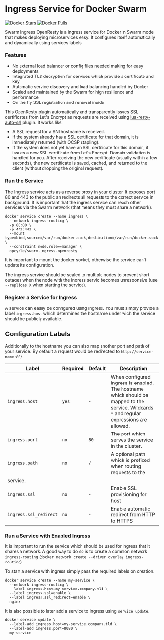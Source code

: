 # Ingress Service for Docker Swarm

[![Docker Stars](https://img.shields.io/docker/stars/opcycle/swarm-ingress-openresty.svg?style=flat-square)](https://hub.docker.com/opcycle/swarm-ingress-openresty/) [![Docker Pulls](https://img.shields.io/docker/pulls/opcycle/swarm-ingress-openresty.svg?style=flat-square)](https://hub.docker.com/opcycle/swarm-ingress-openresty/)

Swarm Ingress OpenResty is a ingress service for Docker in Swarm mode that makes deploying microservices easy. It configures itself automatically and dynamically using services labels.

### Features

- No external load balancer or config files needed making for easy deployments
- Integrated TLS decryption for services which provide a certificate and key
- Automatic service discovery and load balancing handled by Docker
- Scaled and maintained by the Swarm for high resilience and performance
- On the fly SSL registration and renewal inside


This OpenResty plugin automatically and transparently issues SSL certificates from Let's Encrypt as requests are received using [lua-resty-auto-ssl](https://github.com/auto-ssl/lua-resty-auto-ssl) plugin. It works like:

- A SSL request for a SNI hostname is received.
- If the system already has a SSL certificate for that domain, it is immediately returned (with OCSP stapling).
- If the system does not yet have an SSL certificate for this domain, it issues a new SSL certificate from Let's Encrypt. Domain validation is handled for you. After receiving the new certificate (usually within a few seconds), the new certificate is saved, cached, and returned to the client (without dropping the original request).


### Run the Service

The Ingress service acts as a reverse proxy in your cluster. It exposes port 80 and 443
to the public an redirects all requests to the correct service in background.
It is important that the ingress service can reach other services via the Swarm
network (that means they must share a network).

```
docker service create --name ingress \
  --network ingress-routing \
  -p 80:80 \
  -p 443:443 \
  --mount type=bind,source=/var/run/docker.sock,destination=/var/run/docker.sock \
  --constraint node.role==manager \
  opcycle/swarm-ingress-openresty
```

It is important to mount the docker socket, otherwise the service can't update
its configuration.

The ingress service should be scaled to multiple nodes to prevent short outages
when the node with the ingress servic becomes unresponsive (use `--replicas X` when starting the service).

### Register a Service for Ingress

A service can easily be configured using ingress. You must simply provide a label
`ingress.host` which determines the hostname under wich the service should be
publicly available.

## Configuration Labels

Additionally to the hostname you can also map another port and path of your service.
By default a request would be redirected to `http://service-name:80/`.

| Label   | Required | Default | Description |
| ------- | -------- | ------- | ----------- |
| `ingress.host` | `yes` | `-`      | When configured ingress is enabled. The hostname which should be mapped to the service. Wildcards `*` and regular expressions are allowed. |
| `ingress.port` | `no`  | `80`    | The port which serves the service in the cluster. |
| `ingress.path` | `no`  | `/`     | A optional path which is prefixed when routing requests to the 
service. |
| `ingress.ssl` | `no` | `-` | Enable SSL provisioning for host | 
| `ingress.ssl_redirect` | `no` | `-` | Enable automatic redirect from HTTP to HTTPS | 

### Run a Service with Enabled Ingress

It is important to run the service which should be used for ingress that it
shares a network. A good way to do so is to create a common network `ingress-routing`
(`docker network create --driver overlay ingress-routing`).

To start a service with ingress simply pass the required labels on creation.

```
docker service create --name my-service \
  --network ingress-routing \
  --label ingress.host=my-service.company.tld \
  --label ingress.ssl=enable \
  --label ingress.ssl_redirect=enable \
  nginx
```

It is also possible to later add a service to ingress using `service update`.

```
docker service update \
  --label-add ingress.host=my-service.company.tld \
  --label-add ingress.port=8080 \
  my-service
```
